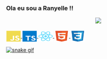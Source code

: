 ### Ola eu sou a Ranyelle !!
<!--

- 🔭 I’m currently working on frond end and Back end
- 🌱 I’m currently learning frond end and Back end
- 😄 Pronouns: Ela 

-->
<div align="center">
  <a href="https://github.com/RanyelleF">
  <img height="180em" src="https://github-readme-stats.vercel.app/api?username=RanyelleF&show_icons=true&theme=dracula&include_all_commits=true&count_private=true"/>
  <!--<img height="180em" src="https://github-readme-stats.vercel.app/api/top-langs/?username=RanyelleF&layout=compact&langs_count=7&theme=dracula"/> -->
</div>
<div style="display: inline_block"><br>
  <img align="center" alt="Js" height="30" width="40" src="https://raw.githubusercontent.com/devicons/devicon/master/icons/javascript/javascript-plain.svg">
  <img align="center" alt="Ts" height="30" width="40" src="https://raw.githubusercontent.com/devicons/devicon/master/icons/typescript/typescript-plain.svg">
  <img align="center" alt="React" height="30" width="40" src="https://raw.githubusercontent.com/devicons/devicon/master/icons/react/react-original.svg">
  <img align="center" alt="HTML" height="30" width="40" src="https://raw.githubusercontent.com/devicons/devicon/master/icons/html5/html5-original.svg">
  <img align="center" alt="CSS" height="30" width="40" src="https://raw.githubusercontent.com/devicons/devicon/master/icons/css3/css3-original.svg">
</div>
  
![snake gif](https://github.com/SEU_USUARIO/SEU_REPOSITORIO/blob/output/github-contribution-grid-snake.svg)
 
<div> 

